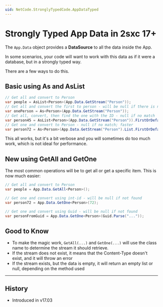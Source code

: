 ```yaml
---
uid: NetCode.StronglyTypedCode.AppDataTyped
---
```


# Strongly Typed App Data in 2sxc 17+

The `App.Data` object provides a **DataSource** to all the data inside the App.

In some scenarios, your code will want to work with this data as if it were a database, but in a strongly typed way.

There are a few ways to do this.

## Basic using As and AsList

```csharp
// Get all and convert to Person
var people = AsList<Person>(App.Data.GetStream("Person"));
// Get all and convert the first to person - will be null if there is no data
var onePerson = As<Person>(App.Data.GetStream("Person"));
// Get all, convert, then find the one with the ID - null if no match
var person45 = AsList<Person>(App.Data.GetStream("Person")).FirstOrDefault(p => p.Id == 45);
// Get one and convert to Person - null if no match; faster
var person72 = As<Person>(App.Data.GetStream("Person").List.FirstOrDefault(e => e.EntityId = 72));
```

This all works, but it's a bit verbose and you will sometimes do too much work, which is not ideal for performance.

## New using GetAll and GetOne

The most common operations will be to get all or get a specific item.
This is now much easier:

```csharp
// Get all and convert to Person
var people = App.Data.GetAll<Person>();

// Get one and convert using int-id - will be null if not found
var person72 = App.Data.GetOne<Person>(72);

// Get one and convert using Guid - will be null if not found
var personFromGuid = App.Data.GetOne<Person>(Guid.Parse("..."));
```

## Good to Know

* To make the magic work, `GetAll(...)` and `GetOne(...)` will use the class name to determine the stream it should retrieve.
* If the stream does not exist, it means that the Content-Type doesn't exist, and it will throw an error
* If the stream exists, but the data is empty, it will return an empty list or null, depending on the method used

---

## History

* Introduced in v17.03
